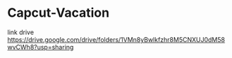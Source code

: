 # Capcut-Vacation

link drive
https://drive.google.com/drive/folders/1VMn8yBwlkfzhr8M5CNXUJ0dM58wvCWh8?usp=sharing
